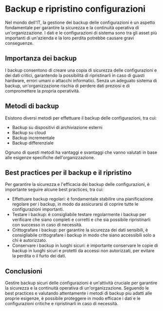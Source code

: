 # Backup e ripristino configurazioni

Nel mondo dell'IT, la gestione dei backup delle configurazioni è un aspetto fondamentale per garantire la sicurezza e la continuità operativa di un'organizzazione. I dati e le configurazioni di sistema sono tra gli asset più importanti di un'azienda e la loro perdita potrebbe causare gravi conseguenze.

## Importanza dei backup

I backup consentono di creare una copia di sicurezza delle configurazioni e dei dati critici, garantendo la possibilità di ripristinarli in caso di guasti hardware, errori umani o attacchi informatici. Senza un adeguato sistema di backup, un'organizzazione rischia di perdere dati preziosi e di compromettere la propria operatività.

## Metodi di backup

Esistono diversi metodi per effettuare il backup delle configurazioni, tra cui:

- Backup su dispositivi di archiviazione esterni
- Backup su cloud
- Backup incrementale
- Backup differenziale

Ognuno di questi metodi ha vantaggi e svantaggi che vanno valutati in base alle esigenze specifiche dell'organizzazione.

## Best practices per il backup e il ripristino

Per garantire la sicurezza e l'efficacia dei backup delle configurazioni, è importante seguire alcune best practices, tra cui:

- Effettuare backup regolari: è fondamentale stabilire una pianificazione regolare per i backup, in modo da assicurarsi di coprire tutte le configurazioni importanti.
- Testare i backup: è consigliabile testare regolarmente i backup per verificare che siano completi e corretti e che sia possibile ripristinarli con successo in caso di necessità.
- Crittografare i backup: per garantire la sicurezza dei dati sensibili, è consigliabile crittografare i backup in modo che siano accessibili solo a chi è autorizzato.
- Conservare i backup in luoghi sicuri: è importante conservare le copie di backup in luoghi sicuri e protetti da accessi non autorizzati, per evitare la perdita o il furto dei dati.

## Conclusioni

Gestire backup sicuri delle configurazioni è un'attività cruciale per garantire la sicurezza e la continuità operativa di un'organizzazione. Seguendo le best practices e valutando attentamente i metodi di backup più adatti alle proprie esigenze, è possibile proteggere in modo efficace i dati e le configurazioni critiche e ripristinarli in caso di necessità.